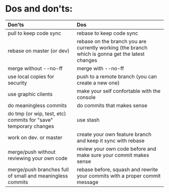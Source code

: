 # Dos and don'ts:

<table>
	<thead>
		<tr>
			<th align="left">Don'ts</th>
			<th align="left">Dos</th>
		</tr>
	</thead>
	<tbody>
		<tr>
			<td>pull to keep code sync</td>
			<td>rebase to keep code sync</td>
		</tr>
		<tr>
			<td>rebase on master (or dev)</td>
			<td>rebase on the branch you are currently working (the branch which is gonna get the latest changes</td>
		</tr>
		<tr>
			<td>merge without --no-ff</td>
			<td>merge with --no-ff</td>
		</tr>
		<tr>
			<td>use local copies for security</td>
			<td>push to a remote branch (you can create a new one)</td>
		</tr>
		<tr>
			<td>use graphic clients</td>
			<td>make your self confortable with the console</td>
		</tr>
		<tr>
			<td>do meaningless commits</td>
			<td>do commits that makes sense</td>
		</tr>
		<tr>
			<td>do tmp (or wip, test, etc) commits for "save" temporary changes</td>
			<td>use stash</td>
		</tr>
		<tr>
			<td>work on dev. or master</td>
			<td>create your own feature branch and keep it sync with rebase</td>
		</tr>
		<tr>
			<td>merge/push without reviewing your own code</td>
			<td>review your own code before and make sure your commit makes sense</td>
		</tr>
		<tr>
			<td>merge/push branches full of small and meaningless commits</td>
			<td>rebase before, squash and rewrite your commits with a proper commit message</td>
		</tr>	
	</tbody>
</table>